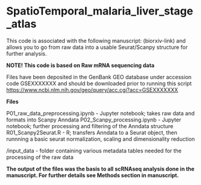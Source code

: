 # SpatioTemporal_malaria_liver_stage_atlas

This code is associated with the following manuscript:
(biorxiv-link)
and allows you to go from raw data into a usable Seurat/Scanpy structure for further analysis.

__NOTE! This code is based on Raw mRNA sequencing data__

Files have been deposited in the GenBank GEO database under accession code GSEXXXXXXX
and should be downloaded prior to running this script
https://www.ncbi.nlm.nih.gov/geo/query/acc.cgi?acc=GSEXXXXXXX

__Files__

P01_raw_data_preprocessing.ipynb - Jupyter notebook; takes raw data and formats into Scanpy Anndata
P02_Scanpy_processing.ipynb - Jupyter notebook; further processing and filtering of the Anndata structure
R01_Scanpy2Seurat.R - R; transfers Anndata to a Seurat object, then runnning a basic seurat normalization, scaling and dimensionality reduction

/input_data - folder containing various metadata tables needed for the processing of the raw data

__The output of the files was the basis to all scRNAseq analysis done in the manuscript. For further details see Methods section in manuscript.__

